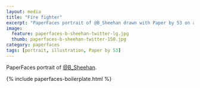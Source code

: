 ```yaml
---
layout: media
title: "Fire fighter"
excerpt: "PaperFaces portrait of @B_Sheehan drawn with Paper by 53 on an iPad."
image: 
  feature: paperfaces-b-sheehan-twitter-lg.jpg
  thumb: paperfaces-b-sheehan-twitter-150.jpg
category: paperfaces
tags: [portrait, illustration, Paper by 53]
---
```


PaperFaces portrait of [@B_Sheehan](http://twitter.com/B_Sheehan).

{% include paperfaces-boilerplate.html %}